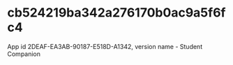 # cb524219ba342a276170b0ac9a5f6fc4
App id 2DEAF-EA3AB-90187-E518D-A1342, version name - Student Companion

